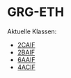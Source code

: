 # GRG-ETH

Aktuelle Klassen:

- [2CAIF](2CAIF.md)
- [2BAIF](2BAIF.md)
- [6AAIF](6AAIF.md)
- [4ACIF](4ACIF.md)
